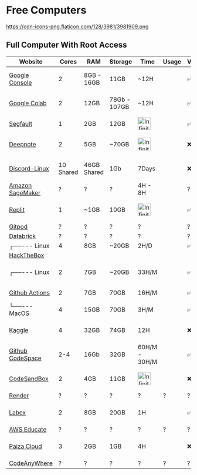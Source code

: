 # Free Computers
https://cdn-icons-png.flaticon.com/128/3981/3981909.png
## Full Computer With Root Access
| Website                                                        | Cores | RAM        | Storage      | Time | Usage | VNC/RDP            |        dGPU        |         OS
|----------------------------------------------------------------|-------|------------|--------------|------|-------|--------------------|--------------------|--------------------
| [Google Console](https://console.cloud.google.com)             |   2   | 8GB - 16GB |   11GB       | ~12H |       | :white_check_mark: |        :x:         | Debian GNU/Linux 11
| [Google Colab](https://colab.research.google.com/)             |   2   |    12GB    | 78Gb - 107GB | ~12H |       | :white_check_mark: | :white_check_mark: | Ubuntu 22.04.3 LTS
| [Segfault](https://shell.segfault.net/#/dashboard)             |   1   |    2GB     |     12GB     |  <img src="https://cdn-icons-png.flaticon.com/128/2218/2218095.png" alt="Infinity Symbol" width="35"> |       | :white_check_mark: |         :x:        | Kali GNU/Linux
| [Deepnote](https://deepnote.com/)                              |   2   |    5GB     |    ~70GB     | <img src="https://cdn-icons-png.flaticon.com/128/4841/4841394.png" alt="Infinity Symbol" width="35">     |       |        :x:         |        :x:         | Debian GNU/Linux 10
| [Discord-Linux](https://discord-linux.com/)                    |  10 Shared  | 46GB Shared|      1Gb        | 7Days|       |        :x:         |        :x:         | Debian GNU/Linux 11
| [Amazon SageMaker](https://aws.amazon.com/sagemaker/)          |   ?   |     ?      |      ?       |  4H - 8H   |       |         ?          | :white_check_mark: | ?
| [Replit](https://replit.com/)                                  |   1   |    ~1GB    |     10GB     | <img src="https://cdn-icons-png.flaticon.com/128/2218/2218095.png" alt="Infinity Symbol" width="35">      |       | :white_check_mark: |        :x:         | Debian GNU/Linux 10
| [Gitpod](https://www.gitpod.io/)                               |   ?   |     ?      |      ?       |  ?   |       |        ?           |       ?            | ?
| [Databrick](https://databricks.com/)                           |   ?   |     ?      |      ?       |  ?   |       |        ?           |        ?           | ?
|          ┌──--- Linux                                          |   4   |    8GB     |    ~20GB     | 2H/D |       | :white_check_mark: |        :x:         | Parrot OS
| [HackTheBox](https://academy.hackthebox.com/)                  |       |            |              |      |       |                    |                    |
|          ┌──--- Linux                                          |   2   |    7GB     |    ~20GB     |33H/M |       | :white_check_mark: |        :x:         | Ubuntu 22.04.4 LTS
| [Github Actions](https://github.com/features/actions)          |   2   |    7GB     |     70GB     |16H/M |       | :white_check_mark: |        :x:         | Windows 10
|          └──--- MacOS                                          |   4   |    15GB    |     70GB     | 3H/M |       | :white_check_mark: |        :x:         | MacOS Monterey
| [Kaggle](https://www.kaggle.com/)                              |   4   |    32GB    |     74GB     | 12H  |       |        :x:         | :white_check_mark: | Ubuntu 20.04.6 LTS
| [Github CodeSpace](https://github.com/features/codespaces)     |  2-4  |    16Gb    |     32GB     |60H/M - 30H/M |       | :white_check_mark: |        :x:         | Ubuntu 20.04.6 LTS
| [CodeSandBox](https://codesandbox.io/)                         |   2   |    4GB     |     11GB     |<img src="https://cdn-icons-png.flaticon.com/128/3981/3981909.png" alt="Infinity Symbol" width="35">      |       |        :x:         |        :x:         | Debian GNU/Linux 12
| [Render](https://render.com/)                                  |   ?   |     ?      |      ?       |   ?  |   ?   |        ?           |         ?          | ?
| [Labex](https://labex.io/)                                     |   2   |    8GB     |     20GB     |  1H  |       | :white_check_mark: |                    |Ubuntu 22.04.4 LTS
| [AWS Educate](https://www.awseducate.com/)                     |   ?   |     ?      |      ?       |   ?  |   ?   |        ?           |         ?          | ?
| [Paiza Cloud](https://paiza.cloud/)                            |   3   |    2GB     |     1GB      |  4H  |       |        :x:         |        :x:         | Ubuntu 18.04.3 LTS
| [CodeAnyWhere](https://codeanywhere.com/)                      |   ?   |     ?      |      ?       |   ?  |   ?   |        ?           |         ?          | ?

